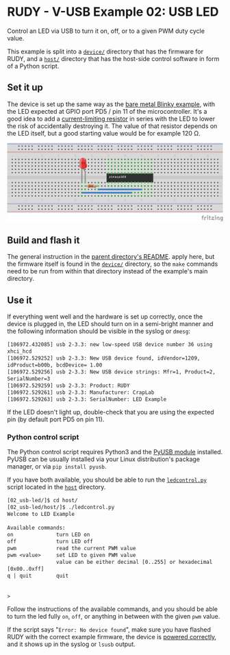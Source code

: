 # RUDY - V-USB Example 02: USB LED

Control an LED via USB to turn it on, off, or to a given PWM duty cycle value.

This example is split into a [`device/`](device/) directory that has the firmware for RUDY, and a [`host/`](host/) directory that has the host-side control software in form of a Python script.

## Set it up

The device is set up the same way as the [bare metal Blinky example](../../bare-metal/01_blinky/), with the LED expected at GPIO port PD5 / pin 11 of the microcontroller. It's a good idea to add a [current-limiting resistor](https://www.sparkfun.com/tutorials/219) in series with the LED to lower the risk of accidentally destroying it. The value of that resistor depends on the LED itself, but a good starting value would be for example 120 &Omega;.

![Breadboard arrangements for USB LED example](../../../images/atmega-led-resistor_bb.png)

## Build and flash it

The general instruction in the [parent directory's README](../). apply here, but the firmware itself is found in the [`device/`](device/) directory, so the `make` commands need to be run from within that directory instead of the example's main directory.


## Use it

If everything went well and the hardware is set up correctly, once the device is plugged in, the LED should turn on in a semi-bright manner and the following information should be visible in the syslog or `dmesg`:

```
[106972.432085] usb 2-3.3: new low-speed USB device number 36 using xhci_hcd
[106972.529252] usb 2-3.3: New USB device found, idVendor=1209, idProduct=b00b, bcdDevice= 1.00
[106972.529256] usb 2-3.3: New USB device strings: Mfr=1, Product=2, SerialNumber=3
[106972.529259] usb 2-3.3: Product: RUDY
[106972.529261] usb 2-3.3: Manufacturer: CrapLab
[106972.529263] usb 2-3.3: SerialNumber: LED Example
```

If the LED doesn't light up, double-check that you are using the expected pin (by default port PD5 on pin 11).

### Python control script

The Python control script requires Python3 and the [PyUSB module](https://github.com/pyusb/pyusb) installed. PyUSB can be usually installed via your Linux distribution's package manager, or via `pip install pyusb`.

If you have both available, you should be able to run the [`ledcontrol.py`](host/ledcontrol.py) script located in the [`host`](host/) directory.

```
[02_usb-led/]$ cd host/
[02_usb-led/host/]$ ./ledcontrol.py 
Welcome to LED Example

Available commands:
on              turn LED on
off             turn LED off
pwm             read the current PWM value
pwm <value>     set LED to given PWM value
                value can be either decimal [0..255] or hexadecimal [0x00..0xff]
q | quit        quit


> 
```

Follow the instructions of the available commands, and you should be able to turn the led fully `on`, `off`, or anything in between with the given `pwm` value.

If the script says "`Error: No device found`", make sure you have flashed RUDY with the correct example firmware, the device is [powered correctly](../../#powering-rudy), and it shows up in the syslog or `lsusb` output.


